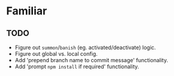 # Familiar

## TODO
- Figure out `summon`/`banish` (eg. activated/deactivate) logic.
- Figure out global vs. local config.
- Add 'prepend branch name to commit message' functionality.
- Add 'prompt `npm install` if required' functionality.